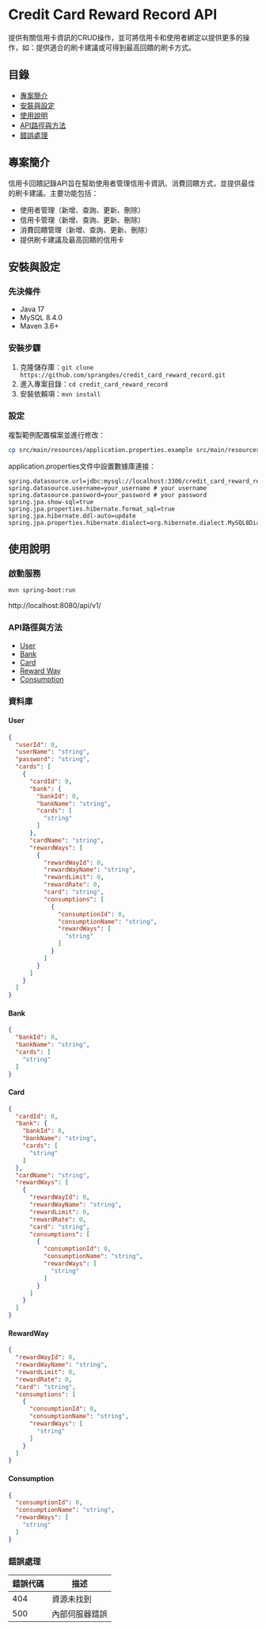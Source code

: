# Credit Card Reward Record API
提供有關信用卡資訊的CRUD操作，並可將信用卡和使用者綁定以提供更多的操作，如：提供適合的刷卡建議或可得到最高回饋的刷卡方式。

## 目錄
- [專案簡介](#專案簡介)
- [安裝與設定](#安裝與設定)
- [使用說明](#使用說明)
- [API路徑與方法](#API路徑與方法)
- [錯誤處理](#錯誤處理)

## 專案簡介
信用卡回饋記錄API旨在幫助使用者管理信用卡資訊、消費回饋方式，並提供最佳的刷卡建議。主要功能包括：
- 使用者管理（新增、查詢、更新、刪除）
- 信用卡管理（新增、查詢、更新、刪除）
- 消費回饋管理（新增、查詢、更新、刪除）
- 提供刷卡建議及最高回饋的信用卡

## 安裝與設定
### 先決條件
- Java 17
- MySQL 8.4.0
- Maven 3.6+

### 安裝步驟
1. 克隆儲存庫：`git clone https://github.com/sprangdes/credit_card_reward_record.git`
2. 進入專案目錄：`cd credit_card_reward_record`
3. 安裝依賴項：`mvn install`

### 設定
複製範例配置檔案並進行修改：
```bash  
cp src/main/resources/application.properties.example src/main/resources/application.properties
```
application.properties文件中設置數據庫連接：
```properties
spring.datasource.url=jdbc:mysql://localhost:3306/credit_card_reward_record
spring.datasource.username=your_username # your username
spring.datasource.password=your_password # your password
spring.jpa.show-sql=true
spring.jpa.properties.hibernate.format_sql=true
spring.jpa.hibernate.ddl-auto=update
spring.jpa.properties.hibernate.dialect=org.hibernate.dialect.MySQL8Dialect
```

## 使用說明
### 啟動服務
```bash  
mvn spring-boot:run
```
http://localhost:8080/api/v1/

### API路徑與方法

- [User](docs/user_api.md)
- [Bank](docs/bank_api.md)
- [Card](docs/card_api.md)
- [Reward Way](docs/reward_way_api.md)
- [Consumption](docs/consumption_api.md)

### 資料庫

#### User
```json
{
  "userId": 0,
  "userName": "string",
  "password": "string",
  "cards": [
    {
      "cardId": 0,
      "bank": {
        "bankId": 0,
        "bankName": "string",
        "cards": [
          "string"
        ]
      },
      "cardName": "string",
      "rewardWays": [
        {
          "rewardWayId": 0,
          "rewardWayName": "string",
          "rewardLimit": 0,
          "rewardRate": 0,
          "card": "string",
          "consumptions": [
            {
              "consumptionId": 0,
              "consumptionName": "string",
              "rewardWays": [
                "string"
              ]
            }
          ]
        }
      ]
    }
  ]
}
```
#### Bank
```json
{
  "bankId": 0,
  "bankName": "string",
  "cards": [
    "string"
  ]
}
```
#### Card
```json
{
  "cardId": 0,
  "bank": {
    "bankId": 0,
    "bankName": "string",
    "cards": [
      "string"
    ]
  },
  "cardName": "string",
  "rewardWays": [
    {
      "rewardWayId": 0,
      "rewardWayName": "string",
      "rewardLimit": 0,
      "rewardRate": 0,
      "card": "string",
      "consumptions": [
        {
          "consumptionId": 0,
          "consumptionName": "string",
          "rewardWays": [
            "string"
          ]
        }
      ]
    }
  ]
}
```
#### RewardWay
```json
{
  "rewardWayId": 0,
  "rewardWayName": "string",
  "rewardLimit": 0,
  "rewardRate": 0,
  "card": "string",
  "consumptions": [
    {
      "consumptionId": 0,
      "consumptionName": "string",
      "rewardWays": [
        "string"
      ]
    }
  ]
}
```
#### Consumption
```json
{
  "consumptionId": 0,
  "consumptionName": "string",
  "rewardWays": [
    "string"
  ]
}
```

### 錯誤處理
| 錯誤代碼 | 描述                    |
|----------|-------------------------|
| 404      | 資源未找到              |
| 500      | 內部伺服器錯誤          |

